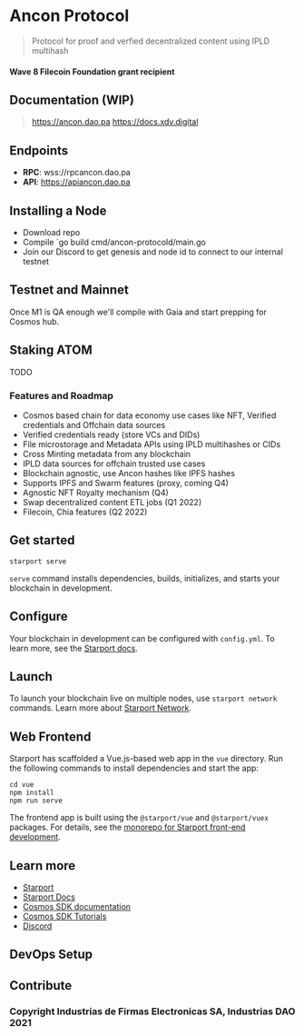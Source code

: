 # Ancon Protocol

> Protocol for proof and verfied decentralized content using IPLD multihash

#### Wave 8 Filecoin Foundation grant recipient

## Documentation (WIP)

> https://ancon.dao.pa
> https://docs.xdv.digital

## Endpoints

- **RPC**: wss://rpcancon.dao.pa
- **API**: https://apiancon.dao.pa

## Installing a Node

- Download repo 
- Compile `go build cmd/ancon-protocold/main.go
- Join our Discord to get genesis and node id to connect to our internal testnet

## Testnet and Mainnet

Once M1 is QA enough we'll compile with Gaia and start prepping for Cosmos hub.

## Staking ATOM

TODO

### Features and Roadmap

- Cosmos based chain for data economy use cases like NFT, Verified credentials and Offchain data sources
- Verified credentials ready (store VCs and DIDs)
- File microstorage and Metadata APIs using IPLD multihashes or CIDs
- Cross Minting metadata from any blockchain
- IPLD data sources for offchain trusted use cases
- Blockchain agnostic, use Ancon hashes like IPFS hashes
- Supports IPFS and Swarm features (proxy, coming Q4)
- Agnostic NFT Royalty mechanism (Q4)
- Swap decentralized content ETL jobs (Q1 2022)
- Filecoin, Chia features (Q2 2022)

## Get started

```
starport serve
```

`serve` command installs dependencies, builds, initializes, and starts your blockchain in development.

## Configure

Your blockchain in development can be configured with `config.yml`. To learn more, see the [Starport docs](https://docs.starport.network).

## Launch

To launch your blockchain live on multiple nodes, use `starport network` commands. Learn more about [Starport Network](https://github.com/tendermint/spn).

## Web Frontend

Starport has scaffolded a Vue.js-based web app in the `vue` directory. Run the following commands to install dependencies and start the app:

```
cd vue
npm install
npm run serve
```

The frontend app is built using the `@starport/vue` and `@starport/vuex` packages. For details, see the [monorepo for Starport front-end development](https://github.com/tendermint/vue).

## Learn more

- [Starport](https://github.com/tendermint/starport)
- [Starport Docs](https://docs.starport.network)
- [Cosmos SDK documentation](https://docs.cosmos.network)
- [Cosmos SDK Tutorials](https://tutorials.cosmos.network)
- [Discord](https://discord.gg/W8trcGV)

## DevOps Setup

## Contribute

### Copyright Industrias de Firmas Electronicas SA, Industrias DAO 2021
